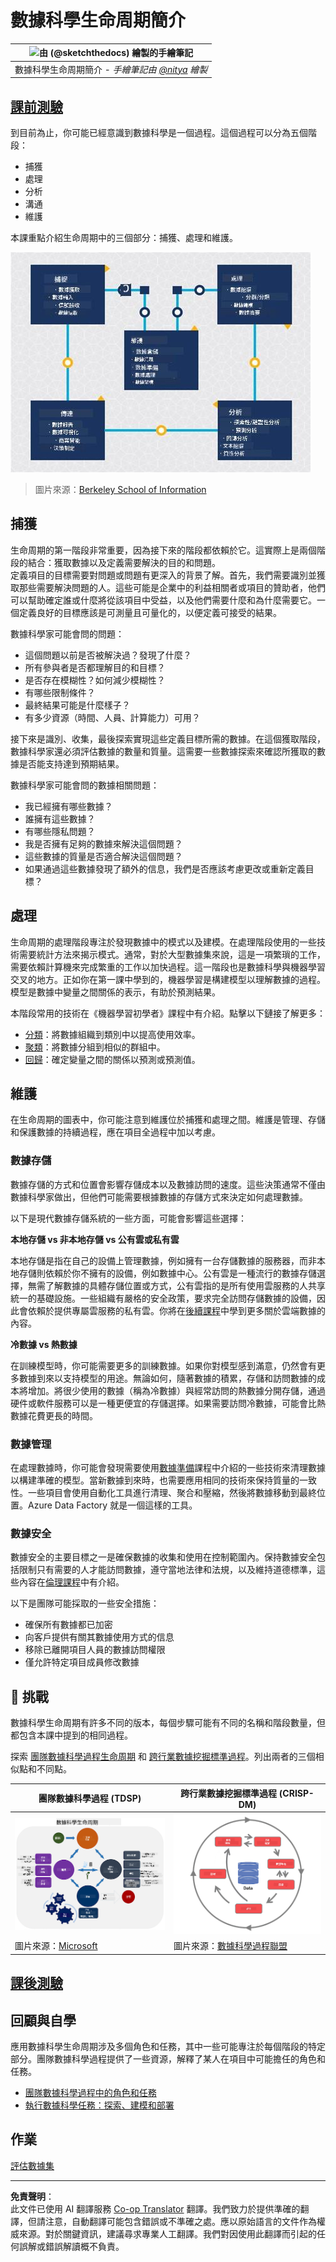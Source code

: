 <!--
CO_OP_TRANSLATOR_METADATA:
{
  "original_hash": "79ca8a5a3135e94d2d43f56ba62d5205",
  "translation_date": "2025-09-04T12:46:13+00:00",
  "source_file": "4-Data-Science-Lifecycle/14-Introduction/README.md",
  "language_code": "hk"
}
-->
# 數據科學生命周期簡介

|![ 由 [(@sketchthedocs)](https://sketchthedocs.dev) 繪製的手繪筆記 ](../../sketchnotes/14-DataScience-Lifecycle.png)|
|:---:|
| 數據科學生命周期簡介 - _手繪筆記由 [@nitya](https://twitter.com/nitya) 繪製_ |

## [課前測驗](https://red-water-0103e7a0f.azurestaticapps.net/quiz/26)

到目前為止，你可能已經意識到數據科學是一個過程。這個過程可以分為五個階段：

- 捕獲
- 處理
- 分析
- 溝通
- 維護

本課重點介紹生命周期中的三個部分：捕獲、處理和維護。

![數據科學生命周期圖](../../../../translated_images/data-science-lifecycle.a1e362637503c4fb0cd5e859d7552edcdb4aa629a279727008baa121f2d33f32.hk.jpg)
> 圖片來源：[Berkeley School of Information](https://ischoolonline.berkeley.edu/data-science/what-is-data-science/)

## 捕獲

生命周期的第一階段非常重要，因為接下來的階段都依賴於它。這實際上是兩個階段的結合：獲取數據以及定義需要解決的目的和問題。  
定義項目的目標需要對問題或問題有更深入的背景了解。首先，我們需要識別並獲取那些需要解決問題的人。這些可能是企業中的利益相關者或項目的贊助者，他們可以幫助確定誰或什麼將從該項目中受益，以及他們需要什麼和為什麼需要它。一個定義良好的目標應該是可測量且可量化的，以便定義可接受的結果。

數據科學家可能會問的問題：
- 這個問題以前是否被解決過？發現了什麼？
- 所有參與者是否都理解目的和目標？
- 是否存在模糊性？如何減少模糊性？
- 有哪些限制條件？
- 最終結果可能是什麼樣子？
- 有多少資源（時間、人員、計算能力）可用？

接下來是識別、收集，最後探索實現這些定義目標所需的數據。在這個獲取階段，數據科學家還必須評估數據的數量和質量。這需要一些數據探索來確認所獲取的數據是否能支持達到預期結果。

數據科學家可能會問的數據相關問題：
- 我已經擁有哪些數據？
- 誰擁有這些數據？
- 有哪些隱私問題？
- 我是否擁有足夠的數據來解決這個問題？
- 這些數據的質量是否適合解決這個問題？
- 如果通過這些數據發現了額外的信息，我們是否應該考慮更改或重新定義目標？

## 處理

生命周期的處理階段專注於發現數據中的模式以及建模。在處理階段使用的一些技術需要統計方法來揭示模式。通常，對於大型數據集來說，這是一項繁瑣的工作，需要依賴計算機來完成繁重的工作以加快過程。這一階段也是數據科學與機器學習交叉的地方。正如你在第一課中學到的，機器學習是構建模型以理解數據的過程。模型是數據中變量之間關係的表示，有助於預測結果。

本階段常用的技術在《機器學習初學者》課程中有介紹。點擊以下鏈接了解更多：

- [分類](https://github.com/microsoft/ML-For-Beginners/tree/main/4-Classification)：將數據組織到類別中以提高使用效率。
- [聚類](https://github.com/microsoft/ML-For-Beginners/tree/main/5-Clustering)：將數據分組到相似的群組中。
- [回歸](https://github.com/microsoft/ML-For-Beginners/tree/main/2-Regression)：確定變量之間的關係以預測或預測值。

## 維護

在生命周期的圖表中，你可能注意到維護位於捕獲和處理之間。維護是管理、存儲和保護數據的持續過程，應在項目全過程中加以考慮。

### 數據存儲
數據存儲的方式和位置會影響存儲成本以及數據訪問的速度。這些決策通常不僅由數據科學家做出，但他們可能需要根據數據的存儲方式來決定如何處理數據。

以下是現代數據存儲系統的一些方面，可能會影響這些選擇：

**本地存儲 vs 非本地存儲 vs 公有雲或私有雲**

本地存儲是指在自己的設備上管理數據，例如擁有一台存儲數據的服務器，而非本地存儲則依賴於你不擁有的設備，例如數據中心。公有雲是一種流行的數據存儲選擇，無需了解數據的具體存儲位置或方式，公有雲指的是所有使用雲服務的人共享統一的基礎設施。一些組織有嚴格的安全政策，要求完全訪問存儲數據的設備，因此會依賴於提供專屬雲服務的私有雲。你將在[後續課程](https://github.com/microsoft/Data-Science-For-Beginners/tree/main/5-Data-Science-In-Cloud)中學到更多關於雲端數據的內容。

**冷數據 vs 熱數據**

在訓練模型時，你可能需要更多的訓練數據。如果你對模型感到滿意，仍然會有更多數據到來以支持模型的用途。無論如何，隨著數據的積累，存儲和訪問數據的成本將增加。將很少使用的數據（稱為冷數據）與經常訪問的熱數據分開存儲，通過硬件或軟件服務可以是一種更便宜的存儲選擇。如果需要訪問冷數據，可能會比熱數據花費更長的時間。

### 數據管理
在處理數據時，你可能會發現需要使用[數據準備](https://github.com/microsoft/Data-Science-For-Beginners/tree/main/2-Working-With-Data/08-data-preparation)課程中介紹的一些技術來清理數據以構建準確的模型。當新數據到來時，也需要應用相同的技術來保持質量的一致性。一些項目會使用自動化工具進行清理、聚合和壓縮，然後將數據移動到最終位置。Azure Data Factory 就是一個這樣的工具。

### 數據安全
數據安全的主要目標之一是確保數據的收集和使用在控制範圍內。保持數據安全包括限制只有需要的人才能訪問數據，遵守當地法律和法規，以及維持道德標準，這些內容在[倫理課程](https://github.com/microsoft/Data-Science-For-Beginners/tree/main/1-Introduction/02-ethics)中有介紹。

以下是團隊可能採取的一些安全措施：
- 確保所有數據都已加密
- 向客戶提供有關其數據使用方式的信息
- 移除已離開項目人員的數據訪問權限
- 僅允許特定項目成員修改數據

## 🚀 挑戰

數據科學生命周期有許多不同的版本，每個步驟可能有不同的名稱和階段數量，但都包含本課中提到的相同過程。

探索 [團隊數據科學過程生命周期](https://docs.microsoft.com/en-us/azure/architecture/data-science-process/lifecycle) 和 [跨行業數據挖掘標準過程](https://www.datascience-pm.com/crisp-dm-2/)。列出兩者的三個相似點和不同點。

|團隊數據科學過程 (TDSP)|跨行業數據挖掘標準過程 (CRISP-DM)|
|--|--|
|![團隊數據科學生命周期](../../../../translated_images/tdsp-lifecycle2.e19029d598e2e73d5ef8a4b98837d688ec6044fe332c905d4dbb69eb6d5c1d96.hk.png) | ![數據科學過程聯盟圖片](../../../../translated_images/CRISP-DM.8bad2b4c66e62aa75278009e38e3e99902c73b0a6f63fd605a67c687a536698c.hk.png) |
| 圖片來源：[Microsoft](https://docs.microsoft.comazure/architecture/data-science-process/lifecycle) | 圖片來源：[數據科學過程聯盟](https://www.datascience-pm.com/crisp-dm-2/) |

## [課後測驗](https://ff-quizzes.netlify.app/en/ds/)

## 回顧與自學

應用數據科學生命周期涉及多個角色和任務，其中一些可能專注於每個階段的特定部分。團隊數據科學過程提供了一些資源，解釋了某人在項目中可能擔任的角色和任務。

* [團隊數據科學過程中的角色和任務](https://docs.microsoft.com/en-us/azure/architecture/data-science-process/roles-tasks)
* [執行數據科學任務：探索、建模和部署](https://docs.microsoft.com/en-us/azure/architecture/data-science-process/execute-data-science-tasks)

## 作業

[評估數據集](assignment.md)

---

**免責聲明**：  
此文件已使用 AI 翻譯服務 [Co-op Translator](https://github.com/Azure/co-op-translator) 翻譯。我們致力於提供準確的翻譯，但請注意，自動翻譯可能包含錯誤或不準確之處。應以原始語言的文件作為權威來源。對於關鍵資訊，建議尋求專業人工翻譯。我們對因使用此翻譯而引起的任何誤解或錯誤解讀概不負責。